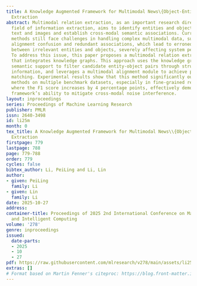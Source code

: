 ```yaml
---
title: A Knowledge Augmented Framework for Multimodal News\{Object-Entity Relation
  Extraction
abstract: Multimodal relation extraction, as an important research direction in the
  field of information extraction, aims to identify entities and objects from both
  text and images and establish cross-modal semantic associations. Current mainstream
  methods still face challenges in handling complex multimodal data, such as semantic
  alignment confusion and redundant associations, which lead to erroneous associations
  between irrelevant entities and objects, severely affecting system performance.
  To address this issue, this paper proposes a multimodal relation extraction framework
  that integrates knowledge graphs. This approach uses the knowledge graph as external
  semantic support to filter candidate entity-object pairs through structured semantic
  information, and leverages a multimodal alignment module to achieve precise semantic
  matching. Experimental results show that this method significantly outperforms existing
  methods on multiple benchmark datasets, especially in fine-grained relation recognition,
  where the F1 score increases by 4 percentage points, effectively demonstrating the
  framework’s ability to mitigate cross-modal noise interference.
layout: inproceedings
series: Proceedings of Machine Learning Research
publisher: PMLR
issn: 2640-3498
id: li25m
month: 0
tex_title: A Knowledge Augmented Framework for Multimodal News\\{Object}-Entity Relation
  Extraction
firstpage: 779
lastpage: 788
page: 779-788
order: 779
cycles: false
bibtex_author: Li, PeiLing and Li, Lin
author:
- given: PeiLing
  family: Li
- given: Lin
  family: Li
date: 2025-10-27
address:
container-title: Proceedings of 2025 2nd International Conference on Machine Learning
  and Intelligent Computing
volume: '278'
genre: inproceedings
issued:
  date-parts:
  - 2025
  - 10
  - 27
pdf: https://raw.githubusercontent.com/mlresearch/v278/main/assets/li25m/li25m.pdf
extras: []
# Format based on Martin Fenner's citeproc: https://blog.front-matter.io/posts/citeproc-yaml-for-bibliographies/
---
```

